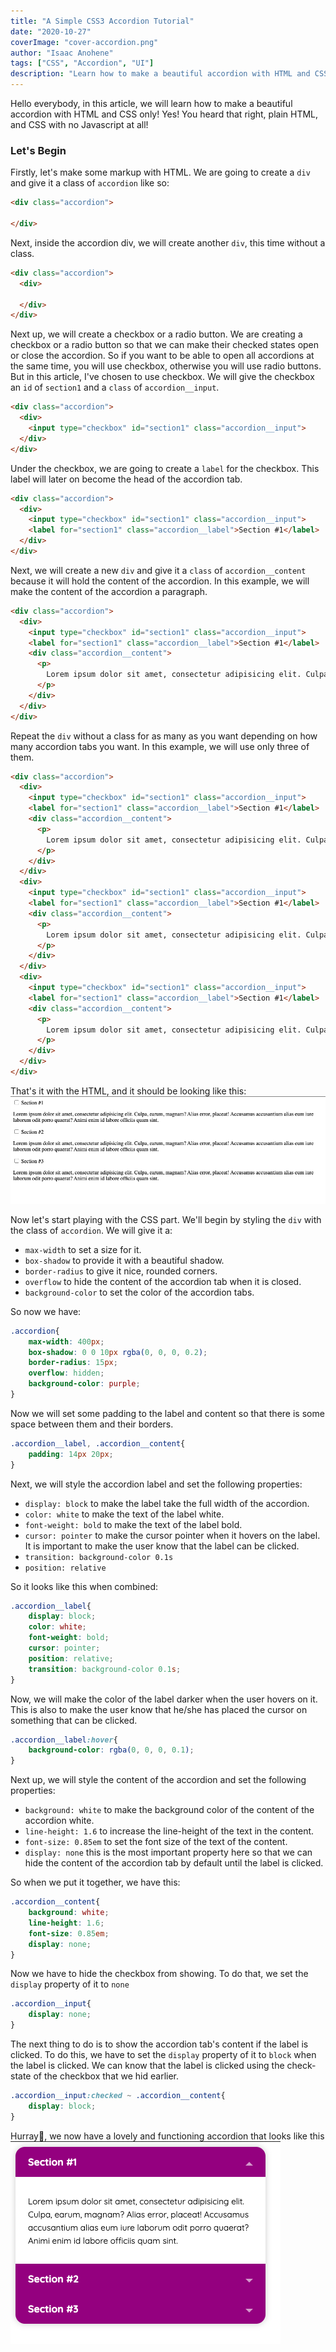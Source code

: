 ```yaml
---
title: "A Simple CSS3 Accordion Tutorial"
date: "2020-10-27"
coverImage: "cover-accordion.png"
author: "Isaac Anohene"
tags: ["CSS", "Accordion", "UI"]
description: "Learn how to make a beautiful accordion with HTML and CSS only"
---
```


Hello everybody, in this article, we will learn how to make a beautiful accordion with HTML and CSS only! Yes! You heard that right, plain HTML, and CSS with no Javascript at all!

### Let's Begin

Firstly, let's make some markup with HTML. We are going to create a ```div``` and give it a class of ```accordion``` like so:
```html
<div class="accordion">

</div>
```
Next, inside the accordion div, we will create another ```div```, this time without a class.
```html
<div class="accordion">
  <div>
  
  </div>
</div>
```
Next up, we will create a checkbox or a radio button. We are creating a checkbox or a radio button so that we can make their checked states open or close the accordion. So if you want to be able to open all accordions at the same time, you will use checkbox, otherwise you will use radio buttons. But in this article, I've chosen to use checkbox.
We will give the checkbox an ```id``` of ```section1``` and a ```class``` of ```accordion__input```.
```html
<div class="accordion">
  <div>
    <input type="checkbox" id="section1" class="accordion__input">
  </div>
</div>
```
Under the checkbox, we are going to create a ```label``` for the checkbox. This label will later on become the head of the accordion tab.
```html
<div class="accordion">
  <div>
    <input type="checkbox" id="section1" class="accordion__input">
    <label for="section1" class="accordion__label">Section #1</label>
  </div>
</div>
```
Next, we will create a new ```div``` and give it a ```class``` of ```accordion__content``` because it will hold the content of the accordion. In this example, we will make the content of the accordion a paragraph.
```html
<div class="accordion">
  <div>
    <input type="checkbox" id="section1" class="accordion__input">
    <label for="section1" class="accordion__label">Section #1</label>
    <div class="accordion__content">
      <p>
        Lorem ipsum dolor sit amet, consectetur adipisicing elit. Culpa, earum, magnam? Alias error, placeat! Accusamus accusantium alias eum iure laborum odit porro quaerat? Animi enim id labore officiis quam sint.
      </p>
    </div>
  </div>
</div>
```
Repeat the ```div``` without a class for as many as you want depending on how many accordion tabs you want. In this example, we will use only three of them.
```html
<div class="accordion">
  <div>
    <input type="checkbox" id="section1" class="accordion__input">
    <label for="section1" class="accordion__label">Section #1</label>
    <div class="accordion__content">
      <p>
        Lorem ipsum dolor sit amet, consectetur adipisicing elit. Culpa, earum, magnam? Alias error, placeat! Accusamus accusantium alias eum iure laborum odit porro quaerat? Animi enim id labore officiis quam sint.
      </p>
    </div>
  </div>
  <div>
    <input type="checkbox" id="section1" class="accordion__input">
    <label for="section1" class="accordion__label">Section #1</label>
    <div class="accordion__content">
      <p>
        Lorem ipsum dolor sit amet, consectetur adipisicing elit. Culpa, earum, magnam? Alias error, placeat! Accusamus accusantium alias eum iure laborum odit porro quaerat? Animi enim id labore officiis quam sint.
      </p>
    </div>
  </div>
  <div>
    <input type="checkbox" id="section1" class="accordion__input">
    <label for="section1" class="accordion__label">Section #1</label>
    <div class="accordion__content">
      <p>
        Lorem ipsum dolor sit amet, consectetur adipisicing elit. Culpa, earum, magnam? Alias error, placeat! Accusamus accusantium alias eum iure laborum odit porro quaerat? Animi enim id labore officiis quam sint.
      </p>
    </div>
  </div>
</div>
```
That's it with the HTML, and it should be looking like this:
![plain-html](plain-html.png)

Now let's start playing with the CSS part.
We'll begin by styling the ```div``` with the class of ```accordion```.
We will give it a:

  - `max-width` to set a size for it.
  - `box-shadow` to provide it with a beautiful shadow.
  - `border-radius` to give it nice, rounded corners.
  - `overflow` to hide the content of the accordion tab when it is closed.
  - `background-color` to set the color of the accordion tabs.

So now we have: 

```css
.accordion{
    max-width: 400px;
    box-shadow: 0 0 10px rgba(0, 0, 0, 0.2);
    border-radius: 15px;
    overflow: hidden;
    background-color: purple;
}
```
Now we will set some padding to the label and content so that there is some space between them and their borders.

```css
.accordion__label, .accordion__content{
    padding: 14px 20px;
}
```
Next, we will style the accordion label and set the following properties:

  - `display: block` to make the label take the full width of the accordion.
  - `color: white` to make the text of the label white.
  - `font-weight: bold` to make the text of the label bold.
  - `cursor: pointer` to make the cursor pointer when it hovers on the label. It is important to make the user know that the label can be clicked.
  - `transition: background-color 0.1s`
  - `position: relative`
  
So it looks like this when combined:

```css
.accordion__label{
    display: block;
    color: white;
    font-weight: bold;
    cursor: pointer;
    position: relative;
    transition: background-color 0.1s;
}
```
Now, we will make the color of the label darker when the user hovers on it. This is also to make the user know that he/she has placed the cursor on something that can be clicked.

```css
.accordion__label:hover{
    background-color: rgba(0, 0, 0, 0.1);
}
```
Next up, we will style the content of the accordion and set the following properties:

  - `background: white` to make the background color of the content of the accordion white.
  - `line-height: 1.6` to increase the line-height of the text in the content.
  - `font-size: 0.85em` to set the font size of the text of the content.
  - `display: none` this is the most important property here so that we can hide the content of the accordion tab by default until the label is clicked.

So when we put it together, we have this:

```css
.accordion__content{
    background: white;
    line-height: 1.6;
    font-size: 0.85em;
    display: none;
}
```
Now we have to hide the checkbox from showing. To do that, we set the ```display``` property of it to ```none```
```css
.accordion__input{
    display: none;
}
```
The next thing to do is to show the accordion tab's content if the label is clicked. To do this, we have to set the ```display``` property of it to ```block``` when the label is clicked. We can know that the label is clicked using the check-state of the checkbox that we hid earlier.

```css
.accordion__input:checked ~ .accordion__content{
    display: block;
}
```
Hurray🎉, we now have a lovely and functioning accordion that looks like this
![css3-accordion](css3-accordion.png)
